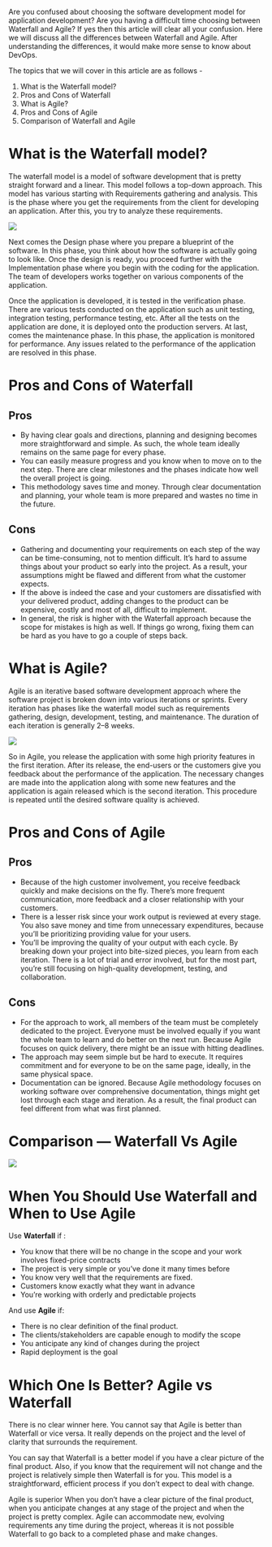 
Are you confused about choosing the software development model for application development? Are you having a difficult time choosing between Waterfall and Agile? If yes then this article will clear all your confusion. Here we will discuss all the differences between Waterfall and Agile. After understanding the differences, it would make more sense to know about DevOps.

The topics that we will cover in this article are as follows -

1. What is the Waterfall model?
2. Pros and Cons of Waterfall
3. What is Agile?
4. Pros and Cons of Agile
5. Comparison of Waterfall and Agile

# What is the Waterfall model?

The waterfall model is a model of software development that is pretty straight forward and a linear. This model follows a top-down approach. This model has various starting with Requirements gathering and analysis. This is the phase where you get the requirements from the client for developing an application. After this, you try to analyze these requirements.

![](https://miro.medium.com/v2/resize:fit:605/1*FHnX7MxH8EFEpUyy7op31g.png)

Next comes the Design phase where you prepare a blueprint of the software. In this phase, you think about how the software is actually going to look like. Once the design is ready, you proceed further with the Implementation phase where you begin with the coding for the application. The team of developers works together on various components of the application.

Once the application is developed, it is tested in the verification phase. There are various tests conducted on the application such as unit testing, integration testing, performance testing, etc. After all the tests on the application are done, it is deployed onto the production servers. At last, comes the maintenance phase. In this phase, the application is monitored for performance. Any issues related to the performance of the application are resolved in this phase.

# Pros and Cons of Waterfall

## Pros

- By having clear goals and directions, planning and designing becomes more straightforward and simple. As such, the whole team ideally remains on the same page for every phase.
- You can easily measure progress and you know when to move on to the next step. There are clear milestones and the phases indicate how well the overall project is going.
- This methodology saves time and money. Through clear documentation and planning, your whole team is more prepared and wastes no time in the future.

## Cons

- Gathering and documenting your requirements on each step of the way can be time-consuming, not to mention difficult. It’s hard to assume things about your product so early into the project. As a result, your assumptions might be flawed and different from what the customer expects.
- If the above is indeed the case and your customers are dissatisfied with your delivered product, adding changes to the product can be expensive, costly and most of all, difficult to implement.
- In general, the risk is higher with the Waterfall approach because the scope for mistakes is high as well. If things go wrong, fixing them can be hard as you have to go a couple of steps back.

# What is Agile?

Agile is an iterative based software development approach where the software project is broken down into various iterations or sprints. Every iteration has phases like the waterfall model such as requirements gathering, design, development, testing, and maintenance. The duration of each iteration is generally 2–8 weeks.

![](https://miro.medium.com/v2/resize:fit:792/1*Q2F1rUm-ckLlO7bwYnLyPQ.png)

So in Agile, you release the application with some high priority features in the first iteration. After its release, the end-users or the customers give you feedback about the performance of the application. The necessary changes are made into the application along with some new features and the application is again released which is the second iteration. This procedure is repeated until the desired software quality is achieved.

# Pros and Cons of Agile

## Pros

- Because of the high customer involvement, you receive feedback quickly and make decisions on the fly. There’s more frequent communication, more feedback and a closer relationship with your customers.
- There is a lesser risk since your work output is reviewed at every stage. You also save money and time from unnecessary expenditures, because you’ll be prioritizing providing value for your users.
- You’ll be improving the quality of your output with each cycle. By breaking down your project into bite-sized pieces, you learn from each iteration. There is a lot of trial and error involved, but for the most part, you’re still focusing on high-quality development, testing, and collaboration.

## Cons

- For the approach to work, all members of the team must be completely dedicated to the project. Everyone must be involved equally if you want the whole team to learn and do better on the next run. Because Agile focuses on quick delivery, there might be an issue with hitting deadlines.
- The approach may seem simple but be hard to execute. It requires commitment and for everyone to be on the same page, ideally, in the same physical space.
- Documentation can be ignored. Because Agile methodology focuses on working software over comprehensive documentation, things might get lost through each stage and iteration. As a result, the final product can feel different from what was first planned.

# Comparison — Waterfall Vs Agile

![](https://miro.medium.com/v2/resize:fit:1050/1*tkV09Tu8h5nEeI_mCZhmwA.png)

# When You Should Use Waterfall and When to Use Agile

Use **Waterfall** if :

- You know that there will be no change in the scope and your work involves fixed-price contracts
- The project is very simple or you’ve done it many times before
- You know very well that the requirements are fixed.
- Customers know exactly what they want in advance
- You’re working with orderly and predictable projects

And use **Agile** if:

- There is no clear definition of the final product.
- The clients/stakeholders are capable enough to modify the scope
- You anticipate any kind of changes during the project
- Rapid deployment is the goal

# Which One Is Better? Agile vs Waterfall

There is no clear winner here. You cannot say that Agile is better than Waterfall or vice versa. It really depends on the project and the level of clarity that surrounds the requirement.

You can say that Waterfall is a better model if you have a clear picture of the final product. Also, if you know that the requirement will not change and the project is relatively simple then Waterfall is for you. This model is a straightforward, efficient process if you don’t expect to deal with change.

Agile is superior When you don’t have a clear picture of the final product, when you anticipate changes at any stage of the project and when the project is pretty complex. Agile can accommodate new, evolving requirements any time during the project, whereas it is not possible Waterfall to go back to a completed phase and make changes.